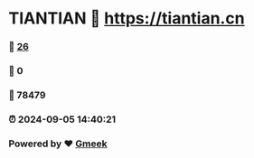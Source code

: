 # TIANTIAN :link: https://tiantian.cn 
### :page_facing_up: [26](https://tiantian.cn/tag.html) 
### :speech_balloon: 0 
### :hibiscus: 78479 
### :alarm_clock: 2024-09-05 14:40:21 
### Powered by :heart: [Gmeek](https://github.com/Meekdai/Gmeek)
